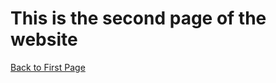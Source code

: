 # This is the second page of the website


[Back to First Page](https://danielbrett.github.io/GitHub-Workshop-July-6/)
